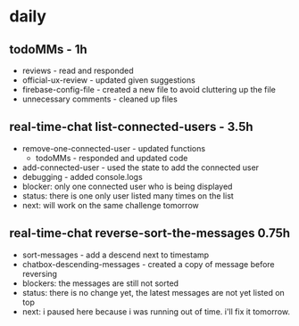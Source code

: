 # daily

## todoMMs - 1h
* reviews - read and responded
* official-ux-review - updated given suggestions
* firebase-config-file - created a new file to avoid cluttering up the file
* unnecessary comments - cleaned up files

## real-time-chat list-connected-users - 3.5h
* remove-one-connected-user - updated functions
  * todoMMs - responded and updated code
* add-connected-user - used the state to add the connected user
* debugging - added console.logs
* blocker: only one connected user who is being displayed
* status: there is one only user listed many times on the list
* next: will work on the same challenge tomorrow

## real-time-chat reverse-sort-the-messages 0.75h
* sort-messages - add a descend next to timestamp
* chatbox-descending-messages - created a copy of message before reversing
* blockers: the messages are still not sorted
* status: there is no change yet, the latest messages are not yet listed on top
* next: i paused here because i was running out of time. i'll fix it tomorrow.
